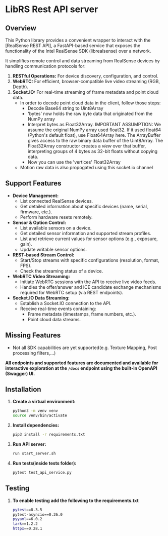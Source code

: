 # LibRS Rest API server
## Overview

This Python library provides a convenient wrapper to interact with the [RealSense REST API], a FastAPI-based service that exposes the functionality of the Intel RealSense SDK (librealsense) over a network.

It simplifies remote control and data streaming from RealSense devices by handling communication protocols for:

1.  **RESTful Operations:** For device discovery, configuration, and control.
2.  **WebRTC:** For efficient, browser-compatible live video streaming (RGB, Depth).
3.  **Socket.IO:** For real-time streaming of frame metadata and point cloud data.
    * In order to decode point cloud data in the client, follow those steps:
        * Decode Base64 string to Uint8Array
        * 'bytes' now holds the raw byte data that originated from the NumPy array
        * Interpret bytes as Float32Array.
        IMPORTANT ASSUMPTION: We assume the original NumPy array used float32.
        If it used float64 (Python's default float), use Float64Array here.
        The ArrayBuffer gives access to the raw binary data buffer of the Uint8Array.
        The Float32Array constructor creates a *view* over that buffer, interpreting
        groups of 4 bytes as 32-bit floats without copying data.
        * Now you can use the 'vertices' Float32Array
    * Motion raw data is also propogated using this socket.io channel

## Support Features

*   **Device Management:**
    *   List connected RealSense devices.
    *   Get detailed information about specific devices (name, serial, firmware, etc.).
    *   Perform hardware resets remotely.
*   **Sensor & Option Control:**
    *   List available sensors on a device.
    *   Get detailed sensor information and supported stream profiles.
    *   List and retrieve current values for sensor options (e.g., exposure, gain).
    *   Update writable sensor options.
*   **REST-based Stream Control:**
    *   Start/Stop streams with specific configurations (resolution, format, FPS).
    *   Check the streaming status of a device.
*   **WebRTC Video Streaming:**
    *   Initiate WebRTC sessions with the API to receive live video feeds.
    *   Handles the offer/answer and ICE candidate exchange mechanisms required for WebRTC setup (via REST endpoints).
*   **Socket.IO Data Streaming:**
    *   Establish a Socket.IO connection to the API.
    *   Receive real-time events containing:
        *   Frame metadata (timestamps, frame numbers, etc.).
        *   Point cloud data streams.

## Missing Features
* Not all SDK capabilities are yet supported(e.g. Texture Mapping, Post processing filters,...)

**All endpoints and supported features are documented and available for interactive exploration at the `/docs` endpoint using the built-in OpenAPI (Swagger) UI.**

## Installation


1. **Create a virtual environment:**

   ```bash
   python3 -m venv venv
   source venv/bin/activate
   ```

2. **Install dependencies:**

   ```bash
   pip3 install -r requirements.txt
   ```

3. **Run API server:**

   ```bash
   run start_server.sh
   ```

4. **Run tests(inside tests folder):**

   ```bash
   pytest test_api_service.py
   ```


## Testing

1. **To enable testing add the following to the requirements.txt**
    ```bash
    pytest==8.3.5
    pytest-asyncio==0.26.0
    pyyaml==6.0.2
    lark==1.2.2
    httpx==0.28.1
    ```